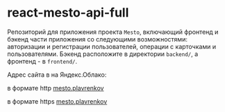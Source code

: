 # react-mesto-api-full

Репозиторий для приложения проекта `Mesto`, включающий фронтенд и бэкенд части приложения со следующими возможностями: авторизации и регистрации пользователей, операции с карточками и пользователями. Бэкенд расположите в директории `backend/`, а фронтенд - в `frontend/`. 
  
Адрес сайта в на Яндекс.Облако:

в формате http [mesto.plavrenkov](http://mesto.plavrenkov.nomoredomains.sbs)

в формате https [mesto.plavrenkov](https://mesto.plavrenkov.nomoredomains.sbs)
